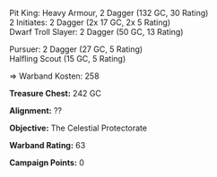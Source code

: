 Pit King: Heavy Armour, 2 Dagger (132 GC, 30 Rating)  
2 Initiates: 2 Dagger (2x 17 GC, 2x 5 Rating)  
Dwarf Troll Slayer: 2 Dagger (50 GC, 13 Rating)  

Pursuer: 2 Dagger (27 GC, 5 Rating)  
Halfling Scout (15 GC, 5 Rating)  

=> Warband Kosten: 258  

**Treasure Chest:** 242 GC 

**Alignment:** ??

**Objective:** The Celestial Protectorate

**Warband Rating:** 63

**Campaign Points:** 0
